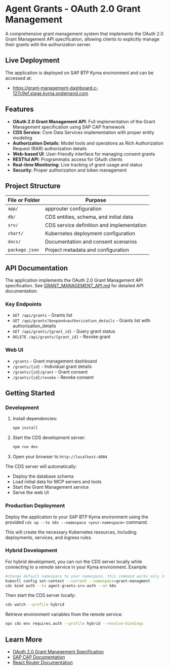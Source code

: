 # Agent Grants - OAuth 2.0 Grant Management

A comprehensive grant management system that implements the OAuth 2.0 Grant
Management API specification, allowing clients to explicitly manage their grants
with the authorization server.

## Live Deployment

The application is deployed on SAP BTP Kyma environment and can be accessed at:

- https://grant-management-dashboard.c-127c9ef.stage.kyma.ondemand.com

## Features

- **OAuth 2.0 Grant Management API**: Full implementation of the Grant
  Management specification using SAP CAP framework
- **CDS Service**: Core Data Services implementation with proper entity modeling
- **Authorization Details**: Model tools and operations as Rich Authorization
  Request (RAR) authorization details
- **Web-based UI**: User-friendly interface for managing consent grants
- **RESTful API**: Programmatic access for OAuth clients
- **Real-time Monitoring**: Live tracking of grant usage and status
- **Security**: Proper authorization and token management

## Project Structure

| File or Folder | Purpose                                   |
| -------------- | ----------------------------------------- |
| `app/`         | approuter configuration                   |
| `db/`          | CDS entities, schema, and initial data    |
| `srv/`         | CDS service definition and implementation |
| `chart/`       | Kubernetes deployment configuration       |
| `docs/`        | Documentation and consent scenarios       |
| `package.json` | Project metadata and configuration        |

## API Documentation

The application implements the OAuth 2.0 Grant Management API specification. See
[GRANT_MANAGEMENT_API.md](GRANT_MANAGEMENT_API.md) for detailed API
documentation.

### Key Endpoints

- `GET /api/grants` - Grants list
- `GET /api/grants?$expand=authorization_details` - Grants list with authorization_details
- `GET /api/grants/{grant_id}` - Query grant status
- `DELETE /api/grants/{grant_id}` - Revoke grant

### Web UI

- `/grants` - Grant management dashboard
- `/grants/{id}` - Individual grant details
- `/grants/{id}/grant` - Grant consent
- `/grants/{id}/revoke` - Revoke consent

## Getting Started

### Development

1. Install dependencies:

   ```bash
   npm install
   ```

2. Start the CDS development server:

   ```bash
   npm run dev
   ```

3. Open your browser to `http://localhost:4004`

The CDS server will automatically:

- Deploy the database schema
- Load initial data for MCP servers and tools
- Start the Grant Management service
- Serve the web UI

### Production Deployment

Deploy the application to your SAP BTP Kyma environment using the provided
`cds up --to k8s --namespace <your-namespace>` command.

This will create the necessary Kubernetes resources, including deployments,
services, and ingress rules.

### Hybrid Development

For hybrid development, you can run the CDS server locally while connecting to
a remote service in your Kyma environment.
Example:

```bash
#change default namespace to your namespace, this command works only in default namespace
kubectl config set-context --current --namespace=grant-managment
cds bind auth --to agent-grants-srv-auth --on k8s
```

Then start the CDS server locally:

```bash
cds watch --profile hybrid
```

Retrieve environment variables from the remote service:

```bash
npx cds env requires.auth --profile hybrid --resolve-bindings
```

## Learn More

- [OAuth 2.0 Grant Management Specification](https://tools.ietf.org/html/draft-ietf-oauth-grant-management)
- [SAP CAP Documentation](https://cap.cloud.sap/docs/get-started/)
- [React Router Documentation](https://reactrouter.com/)
